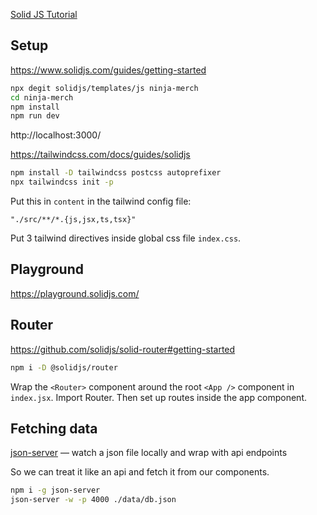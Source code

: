 [Solid JS Tutorial](https://www.youtube.com/watch?v=uPXn9S31o7Q&list=PL4cUxeGkcC9gU_GvFygZFu0aBysPilkbB&index=1)

## Setup

https://www.solidjs.com/guides/getting-started

```sh
npx degit solidjs/templates/js ninja-merch
cd ninja-merch
npm install
npm run dev
```

http://localhost:3000/

https://tailwindcss.com/docs/guides/solidjs

```sh
npm install -D tailwindcss postcss autoprefixer
npx tailwindcss init -p
```

Put this in `content` in the tailwind config file:

```
"./src/**/*.{js,jsx,ts,tsx}"
```

Put 3 tailwind directives inside global css file `index.css`.

## Playground

https://playground.solidjs.com/

## Router

https://github.com/solidjs/solid-router#getting-started

```sh
npm i -D @solidjs/router
```

Wrap the `<Router>` component around the root `<App />` component in `index.jsx`.  Import Router.  Then set up routes inside the app component.

## Fetching data

[json-server](https://www.npmjs.com/package/json-server) &mdash; watch a json file locally and wrap with api endpoints

So we can treat it like an api and fetch it from our components.

```sh
npm i -g json-server
json-server -w -p 4000 ./data/db.json
```

<br>
